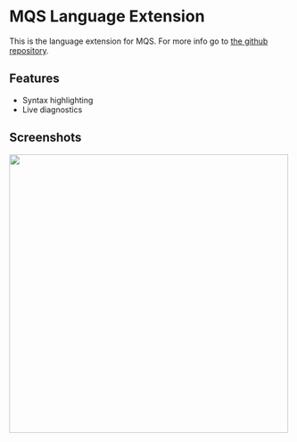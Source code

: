 # MQS Language Extension

This is the language extension for MQS. For more info go to [the github repository](https://github.com/SjVer/MQS).

## Features

- Syntax highlighting
- Live diagnostics

## Screenshots

<img src="" width="500"/>

<!-- <img src="https://github.com/SjVer/Evi-Lang/blob/f3c4fae9d7143cbb9bdfea9e9b8f2208e6a2f421/tools/vscode-extension/assets/readme/features.gif?raw=true" width="500"/> -->
